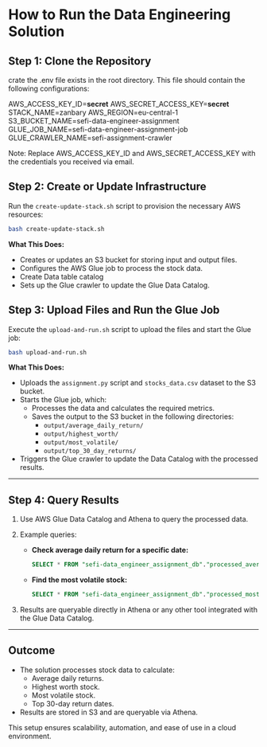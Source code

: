 # How to Run the Data Engineering Solution


## **Step 1: Clone the Repository**

crate the .env file exists in the root directory. This file should contain the following configurations:

AWS_ACCESS_KEY_ID=**secret**
AWS_SECRET_ACCESS_KEY=**secret**
STACK_NAME=zanbary
AWS_REGION=eu-central-1
S3_BUCKET_NAME=sefi-data-engineer-assignment
GLUE_JOB_NAME=sefi-data-engineer-assignment-job
GLUE_CRAWLER_NAME=sefi-assignment-crawler

Note: Replace AWS_ACCESS_KEY_ID and AWS_SECRET_ACCESS_KEY with the credentials you received via email.
## **Step 2: Create or Update Infrastructure**
 Run the `create-update-stack.sh` script to provision the necessary AWS resources:
   ```bash
   bash create-update-stack.sh
   ```
   **What This Does:**
   - Creates or updates an S3 bucket for storing input and output files.
   - Configures the AWS Glue job to process the stock data.
   - Create Data table catalog
   - Sets up the Glue crawler to update the Glue Data Catalog.



## **Step 3: Upload Files and Run the Glue Job**
 Execute the `upload-and-run.sh` script to upload the files and start the Glue job:
   ```bash
   bash upload-and-run.sh
   ```
   **What This Does:**
   - Uploads the `assignment.py` script and `stocks_data.csv` dataset to the S3 bucket.
   - Starts the Glue job, which:
     - Processes the data and calculates the required metrics.
     - Saves the output to the S3 bucket in the following directories:
       - `output/average_daily_return/`
       - `output/highest_worth/`
       - `output/most_volatile/`
       - `output/top_30_day_returns/`
   - Triggers the Glue crawler to update the Data Catalog with the processed results.

---

## **Step 4: Query Results**
1. Use AWS Glue Data Catalog and Athena to query the processed data.

2. Example queries:
   - **Check average daily return for a specific date:**
     ```sql
     SELECT * FROM "sefi-data_engineer_assignment_db"."processed_average_daily_return" WHERE date = '2022-06-17';
     ```
   - **Find the most volatile stock:**
     ```sql
     SELECT * FROM "sefi-data_engineer_assignment_db"."processed_most_volatile_stock";
     ```

3. Results are queryable directly in Athena or any other tool integrated with the Glue Data Catalog.

---

## **Outcome**
- The solution processes stock data to calculate:
  - Average daily returns.
  - Highest worth stock.
  - Most volatile stock.
  - Top 30-day return dates.
- Results are stored in S3 and are queryable via Athena.

This setup ensures scalability, automation, and ease of use in a cloud environment.

